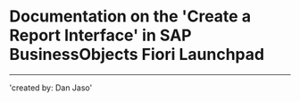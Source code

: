 # Documentation on the 'Create a Report Interface' in SAP BusinessObjects Fiori Launchpad
----
'created by: Dan Jaso'
